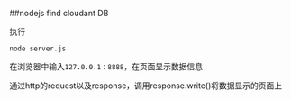 ##nodejs  find cloudant DB

执行
	
	node server.js

在浏览器中输入`127.0.0.1：8888`，在页面显示数据信息

通过http的request以及response，调用response.write()将数据显示的页面上